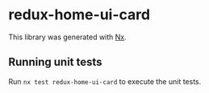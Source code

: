 # redux-home-ui-card

This library was generated with [Nx](https://nx.dev).

## Running unit tests

Run `nx test redux-home-ui-card` to execute the unit tests.
